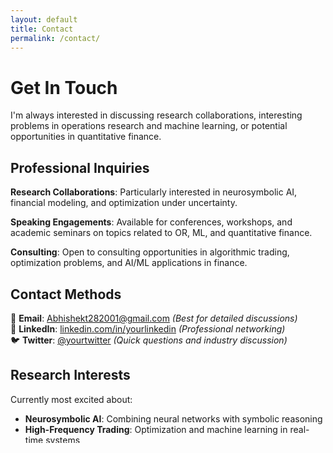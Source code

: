 ```yaml
---
layout: default
title: Contact
permalink: /contact/
---
```


# Get In Touch

I'm always interested in discussing research collaborations, interesting problems in operations research and machine learning, or potential opportunities in quantitative finance.

## Professional Inquiries

**Research Collaborations**: Particularly interested in neurosymbolic AI, financial modeling, and optimization under uncertainty.

**Speaking Engagements**: Available for conferences, workshops, and academic seminars on topics related to OR, ML, and quantitative finance.

**Consulting**: Open to consulting opportunities in algorithmic trading, optimization problems, and AI/ML applications in finance.

## Contact Methods

📧 **Email**: Abhishekt282001@gmail.com *(Best for detailed discussions)*  
💼 **LinkedIn**: [linkedin.com/in/yourlinkedin](https://linkedin.com/in/yourlinkedin) *(Professional networking)*  
🐦 **Twitter**: [@yourtwitter](https://twitter.com/yourtwitter) *(Quick questions and industry discussion)*  

## Research Interests

Currently most excited about:
- **Neurosymbolic AI**: Combining neural networks with symbolic reasoning
- **High-Frequency Trading**: Optimization and machine learning in real-time systems  
- **Financial Risk Management**: Mathematical modeling of market dynamics
- **Algorithmic Decision Making**: Interpretable AI for high-stakes applications

## Response Time

I typically respond to emails within 24-48 hours on weekdays. For urgent matters, LinkedIn messages usually get a quicker response.

Looking forward to hearing from you!
